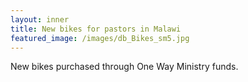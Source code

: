 ```yaml
---
layout: inner
title: New bikes for pastors in Malawi
featured_image: /images/db_Bikes_sm5.jpg
---
```


New bikes purchased through One Way Ministry funds.
